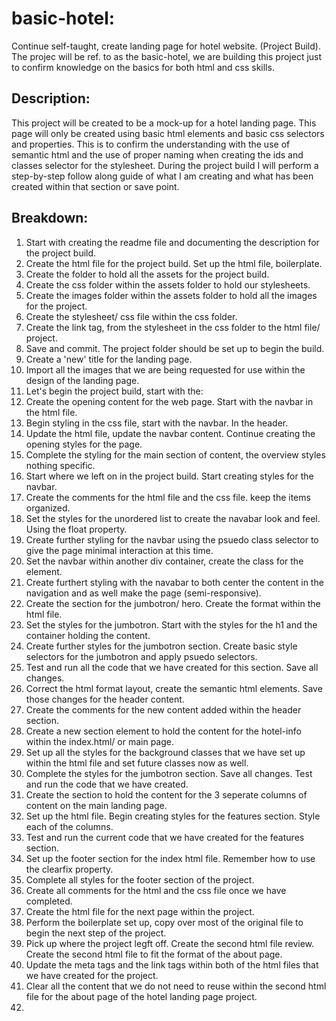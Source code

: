 # basic-hotel:
Continue self-taught, create landing page for hotel website. (Project Build).
The projec will be ref. to as the basic-hotel, we are building this project just to confirm knowledge on the basics for both html and css skills. 

## Description:
This project will be created to be a mock-up for a hotel landing page. This page will only be created using basic html elements and basic css selectors and properties. This is to confirm the understanding with the use of semantic html and the use of proper naming when creating the ids and classes selector for the stylesheet. During the project build I will perform a step-by-step follow along guide of what I am creating and what has been created within that section or save point. 

## Breakdown:

1. Start with creating the readme file and documenting the description for the project build.
2. Create the html file for the project build. Set up the html file, boilerplate.
3. Create the folder to hold all the assets for the project build. 
4. Create the css folder within the assets folder to hold our stylesheets.
5. Create the images folder within the assets folder to hold all the images for the project.
6. Create the stylesheet/ css file within the css folder.
7. Create the link tag, from the stylesheet in the css folder to the html file/ project.
8. Save and commit. The project folder should be set up to begin the build.
9. Create a 'new' title for the landing page. 
10. Import all the images that we are being requested for use within the design of the landing page.
11. Let's begin the project build, start with the: 
12. Create the opening content for the web page. Start with the navbar in the html file.
13. Begin styling in the css file, start with the navbar. In the header.
14. Update the html file, update  the navbar content. Continue creating the opening styles for the page.
15. Complete the styling for the main section of content, the overview styles nothing specific. 
16. Start where we left on in the project build. Start creating styles for the navbar.
17. Create the comments for the html file and the css file. keep the items organized.
18. Set the styles for the unordered list to create the navabar look and feel. Using the float property.
19. Create further styling for the navbar using the psuedo class selector to give the page minimal interaction at this time.
20. Set the navbar within another div container, create the class for the element.
21. Create furthert styling with the navabar to both center the content in the navigation and as well make the page (semi-responsive).
22. Create the section for the jumbotron/ hero. Create the format within the html file.
23. Set the styles for the jumbotron. Start with the styles for the h1 and the container holding the content.
24. Create further styles for the jumbotron section. Create basic style selectors for the jumbotron and apply psuedo selectors.
25. Test and run all the code that we have created for this section. Save all changes.
26. Correct the html format layout, create the semantic html elements. Save those changes for the header content.
27. Create the comments for the new content added within the header section.
28. Create a new section element to hold the content for the hotel-info within the index.html/ or main page.
29. Set up all the styles for the background classes that we have set up within the html file and set future classes now as well.
30. Complete the styles for the jumbotron section. Save all changes. Test and run the code that we have created.
31. Create the section to hold the content for the 3 seperate columns of content on the main landing page.
32. Set up the html file. Begin creating styles for the features section. Style each of the columns.
33. Test and run the current code that we have created for the features section.
34. Set up the footer section for the index html file. Remember how to use the clearfix property.
35. Complete all styles for the footer section of the project. 
36. Create all comments for the html and the css file once we have completed.
37. Create the html file for the next page within the project.
38. Perform the boilerplate set up, copy over most of the original file to begin the next step of the project.
39. Pick up where the project legft off. Create the  second html file review. Create the second html file to fit the format of the about page.
40. Update the meta tags and the link tags within both of the html files that we have created for the project.
41. Clear all the content that we do not need to reuse within the second html file for the about page of the hotel landing page project.
42. 